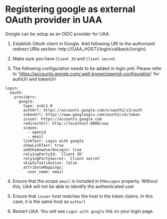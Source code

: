 # Registering google as external OAuth provider in UAA
 
Google can be setup as an OIDC provider for UAA. 

1. Establish OAuth client in Google. Add following URI to the authorized redirect URIs section: http://{UAA_HOST}/login/callback/{origin}

2. Make sure you have `Client ID` and `Client secret`.

2. The following configuration needs to be added in login.yml. 
Please refer to 'https://accounts.google.com/.well-known/openid-configuration' for authUrl and tokenUrl
  ```
  login:
    oauth:
      providers:
        google:
          type: oidc1.0
          authUrl: https://accounts.google.com/o/oauth2/v2/auth
          tokenUrl: https://www.googleapis.com/oauth2/v4/token
          issuer: https://accounts.google.com
          redirectUrl: http://localhost:8080/uaa
          scopes:
            - openid
            - email
          linkText: Login with google
          showLinkText: true
          addShadowUserOnLogin: true
          relyingPartyId: `Client ID`
          relyingPartySecret: `Client secret`
          skipSslValidation: false
          attributeMappings:
            user_name: email
  ```

4. Ensure that the scope `email` is included in the`scopes` property. Without this, UAA will not be able to identify the authenticated user

5. Ensure that `issuer` host matches the host in the token claims. In this case, it is the same host as `authurl`

6. Restart UAA. You will see `Login with google` link on your login page.

